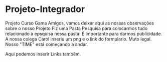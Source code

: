 # Projeto-Integrador
Projeto Curso Gama
Amigos, vamos deixar aqui as nossas observações sobre o nosso Projeto
Fiz uma Pasta Pesquisa para colocarmos tudo relacionado à epsquisa nessa pasta. É importante para darmos publicidade.
A nossa colega Carol inseriu um png e o link do formulario. Muto legal.
Nosso "TIME" está começando a andar.

Aqui podemos inserir Links também.

